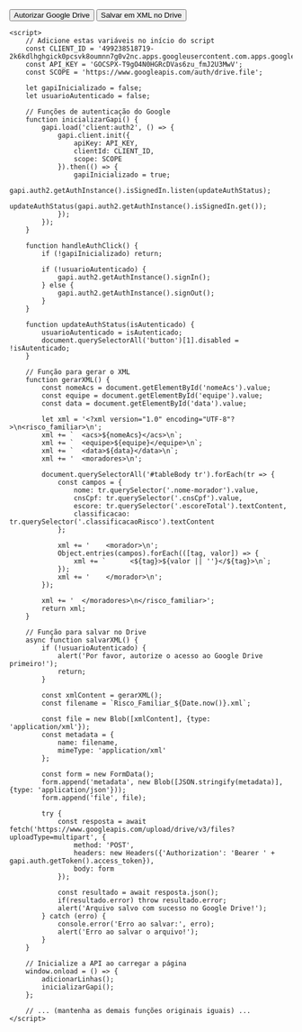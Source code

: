 <html lang="en">
<head>
    <!-- ... (mantenha o head original igual) ... -->
    <!-- Remova a linha do XLSX e adicione a API do Google -->
    <script src="https://apis.google.com/js/api.js"></script>
</head>
<body>
    <!-- ... (mantenha o body original igual) ... -->
    <button type="button" onclick="handleAuthClick()">Autorizar Google Drive</button>
    <button type="button" onclick="salvarXML()">Salvar em XML no Drive</button>

    <script>
        // Adicione estas variáveis no início do script
        const CLIENT_ID = '499238518719-2k6kdlhghgick0pcsvk8oumnn7g0v2nc.apps.googleusercontent.com.apps.googleusercontent.com';
        const API_KEY = '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';
        const SCOPE = 'https://www.googleapis.com/auth/drive.file';
        
        let gapiInicializado = false;
        let usuarioAutenticado = false;

        // Funções de autenticação do Google
        function inicializarGapi() {
            gapi.load('client:auth2', () => {
                gapi.client.init({
                    apiKey: API_KEY,
                    clientId: CLIENT_ID,
                    scope: SCOPE
                }).then(() => {
                    gapiInicializado = true;
                    gapi.auth2.getAuthInstance().isSignedIn.listen(updateAuthStatus);
                    updateAuthStatus(gapi.auth2.getAuthInstance().isSignedIn.get());
                });
            });
        }

        function handleAuthClick() {
            if (!gapiInicializado) return;
            
            if (!usuarioAutenticado) {
                gapi.auth2.getAuthInstance().signIn();
            } else {
                gapi.auth2.getAuthInstance().signOut();
            }
        }

        function updateAuthStatus(isAutenticado) {
            usuarioAutenticado = isAutenticado;
            document.querySelectorAll('button')[1].disabled = !isAutenticado;
        }

        // Função para gerar o XML
        function gerarXML() {
            const nomeAcs = document.getElementById('nomeAcs').value;
            const equipe = document.getElementById('equipe').value;
            const data = document.getElementById('data').value;
            
            let xml = '<?xml version="1.0" encoding="UTF-8"?>\n<risco_familiar>\n';
            xml += `  <acs>${nomeAcs}</acs>\n`;
            xml += `  <equipe>${equipe}</equipe>\n`;
            xml += `  <data>${data}</data>\n`;
            xml += '  <moradores>\n';

            document.querySelectorAll('#tableBody tr').forEach(tr => {
                const campos = {
                    nome: tr.querySelector('.nome-morador').value,
                    cnsCpf: tr.querySelector('.cnsCpf').value,
                    escore: tr.querySelector('.escoreTotal').textContent,
                    classificacao: tr.querySelector('.classificacaoRisco').textContent
                };

                xml += '    <morador>\n';
                Object.entries(campos).forEach(([tag, valor]) => {
                    xml += `      <${tag}>${valor || ''}</${tag}>\n`;
                });
                xml += '    </morador>\n';
            });

            xml += '  </moradores>\n</risco_familiar>';
            return xml;
        }

        // Função para salvar no Drive
        async function salvarXML() {
            if (!usuarioAutenticado) {
                alert('Por favor, autorize o acesso ao Google Drive primeiro!');
                return;
            }

            const xmlContent = gerarXML();
            const filename = `Risco_Familiar_${Date.now()}.xml`;
            
            const file = new Blob([xmlContent], {type: 'application/xml'});
            const metadata = {
                name: filename,
                mimeType: 'application/xml'
            };

            const form = new FormData();
            form.append('metadata', new Blob([JSON.stringify(metadata)], {type: 'application/json'}));
            form.append('file', file);

            try {
                const resposta = await fetch('https://www.googleapis.com/upload/drive/v3/files?uploadType=multipart', {
                    method: 'POST',
                    headers: new Headers({'Authorization': 'Bearer ' + gapi.auth.getToken().access_token}),
                    body: form
                });
                
                const resultado = await resposta.json();
                if(resultado.error) throw resultado.error;
                alert('Arquivo salvo com sucesso no Google Drive!');
            } catch (erro) {
                console.error('Erro ao salvar:', erro);
                alert('Erro ao salvar o arquivo!');
            }
        }

        // Inicialize a API ao carregar a página
        window.onload = () => {
            adicionarLinhas();
            inicializarGapi();
        };

        // ... (mantenha as demais funções originais iguais) ...
    </script>
</body>
</html>
